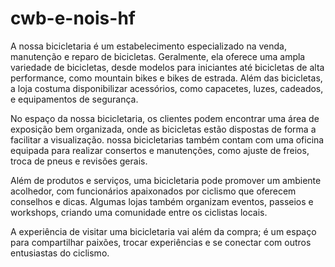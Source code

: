 # cwb-e-nois-hf
A nossa bicicletaria é um estabelecimento especializado na venda, manutenção e reparo de bicicletas. Geralmente, ela oferece uma ampla variedade de bicicletas, desde modelos para iniciantes até bicicletas de alta performance, como mountain bikes e bikes de estrada. Além das bicicletas, a loja costuma disponibilizar acessórios, como capacetes, luzes, cadeados, e equipamentos de segurança.

No espaço da nossa bicicletaria, os clientes podem encontrar uma área de exposição bem organizada, onde as bicicletas estão dispostas de forma a facilitar a visualização. nossa bicicletarias também contam com uma oficina equipada para realizar consertos e manutenções, como ajuste de freios, troca de pneus e revisões gerais.

Além de produtos e serviços, uma bicicletaria pode promover um ambiente acolhedor, com funcionários apaixonados por ciclismo que oferecem conselhos e dicas. Algumas lojas também organizam eventos, passeios e workshops, criando uma comunidade entre os ciclistas locais.

A experiência de visitar uma bicicletaria vai além da compra; é um espaço para compartilhar paixões, trocar experiências e se conectar com outros entusiastas do ciclismo.